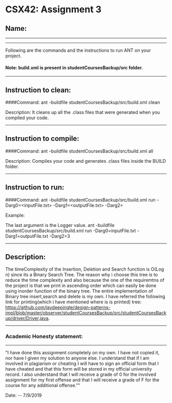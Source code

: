 # CSX42: Assignment 3
## Name: 

-----------------------------------------------------------------------
-----------------------------------------------------------------------


Following are the commands and the instructions to run ANT on your project.
#### Note: build.xml is present in studentCoursesBackup/src folder.

-----------------------------------------------------------------------
## Instruction to clean:

####Command: 
ant -buildfile studentCoursesBackup/src/build.xml clean

Description: It cleans up all the .class files that were generated when you
compiled your code.

-----------------------------------------------------------------------
## Instruction to compile:

####Command: ant -buildfile studentCoursesBackup/src/build.xml all

Description: Compiles your code and generates .class files inside the BUILD folder.

-----------------------------------------------------------------------
## Instruction to run:

####Command: 
ant -buildfile studentCoursesBackup/src/build.xml run -Darg0=<inputFile.txt> -Darg1=<outputFile.txt> -Darg2=<Logger-Value> 

Example:

The last argument is the Logger value. 
ant -buildfile studentCoursesBackup/src/build.xml run -Darg0=inputFile.txt -Darg1=outputFile.txt -Darg2=3



-----------------------------------------------------------------------
## Description:

The timeComplexity of the Insertion, Deletion and Search function is O(Log n) since its a Binary Search Tree.
The reason why i choose this tree is to reduce the time complexity and also because the one of the requiremtns of the project is that
we print in ascending order which can easily be done using inorder function of the binary tree.
The entire implementation of Binary tree insert,search and delete is my own.
I have referred the following link for printing(which i have mentioned where is is printed) tree:
https://github.com/jaydeepingle/design-patterns-impl/blob/master/observer/studentCoursesBackup/src/studentCoursesBackup/driver/Driver.java.


-----------------------------------------------------------------------
### Academic Honesty statement:
-----------------------------------------------------------------------

"I have done this assignment completely on my own. I have not copied
it, nor have I given my solution to anyone else. I understand that if
I am involved in plagiarism or cheating I will have to sign an
official form that I have cheated and that this form will be stored in
my official university record. I also understand that I will receive a
grade of 0 for the involved assignment for my first offense and that I
will receive a grade of F for the course for any additional
offense.""

Date: -- 7/9/2019


